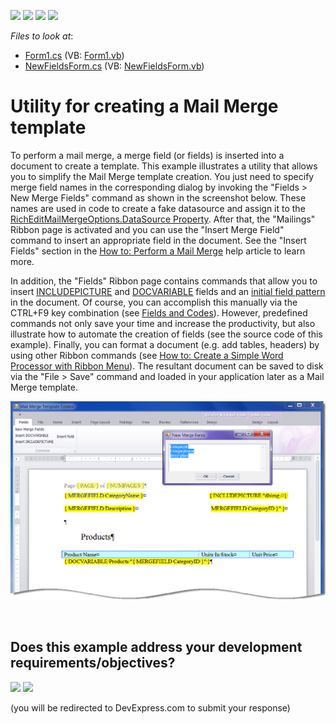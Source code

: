 <!-- default badges list -->
![](https://img.shields.io/endpoint?url=https://codecentral.devexpress.com/api/v1/VersionRange/128612167/11.1.7%2B)
[![](https://img.shields.io/badge/Open_in_DevExpress_Support_Center-FF7200?style=flat-square&logo=DevExpress&logoColor=white)](https://supportcenter.devexpress.com/ticket/details/E3661)
[![](https://img.shields.io/badge/📖_How_to_use_DevExpress_Examples-e9f6fc?style=flat-square)](https://docs.devexpress.com/GeneralInformation/403183)
[![](https://img.shields.io/badge/💬_Leave_Feedback-feecdd?style=flat-square)](#does-this-example-address-your-development-requirementsobjectives)
<!-- default badges end -->
<!-- default file list -->
*Files to look at*:

* [Form1.cs](./CS/Form1.cs) (VB: [Form1.vb](./VB/Form1.vb))
* [NewFieldsForm.cs](./CS/NewFieldsForm.cs) (VB: [NewFieldsForm.vb](./VB/NewFieldsForm.vb))
<!-- default file list end -->
# Utility for creating a Mail Merge template


<p>To perform a mail merge, a merge field (or fields) is inserted into a document to create a template. This example illustrates a utility that allows you to simplify the Mail Merge template creation. You just need to specify merge field names in the corresponding dialog by invoking the "Fields > New Merge Fields" command as shown in the screenshot below. These names are used in code to create a fake datasource and assign it to the <a href="http://documentation.devexpress.com/#CoreLibraries/DevExpressXtraRichEditRichEditMailMergeOptions_DataSourcetopic"><u>RichEditMailMergeOptions.DataSource Property</u></a>. After that, the "Mailings" Ribbon page is activated and you can use the "Insert Merge Field" command to insert an appropriate field in the document. See the "Insert Fields" section in the <a href="http://documentation.devexpress.com/#WindowsForms/CustomDocument6901"><u>How to: Perform a Mail Merge</u></a> help article to learn more.</p><p>In addition, the "Fields" Ribbon page contains commands that allow you to insert <a href="http://documentation.devexpress.com/#WindowsForms/CustomDocument9713"><u>INCLUDEPICTURE</u></a> and <a href="http://documentation.devexpress.com/#WindowsForms/CustomDocument9721"><u>DOCVARIABLE</u></a> fields and an <a href="http://documentation.devexpress.com/#CoreLibraries/clsDevExpressXtraRichEditCommandsInsertFieldCommandtopic"><u>initial field pattern</u></a> in the document. Of course, you can accomplish this manually via the CTRL+F9 key combination (see <a href="http://documentation.devexpress.com/#WindowsForms/CustomDocument9709"><u>Fields and Codes</u></a>). However, predefined commands not only save your time and increase the productivity, but also illustrate how to automate the creation of fields (see the source code of this example). Finally, you can format a document (e.g. add tables, headers) by using other Ribbon commands (see <a href="http://documentation.devexpress.com/#WindowsForms/CustomDocument5812"><u>How to: Create a Simple Word Processor with Ribbon Menu</u></a>). The resultant document can be saved to disk via the "File > Save" command and loaded in your application later as a Mail Merge template.</p><p><img src="https://raw.githubusercontent.com/DevExpress-Examples/utility-for-creating-a-mail-merge-template-e3661/11.1.7+/media/72783015-95dd-4a02-859a-06e70cdbb56e.png"></p>

<br/>


<!-- feedback -->
## Does this example address your development requirements/objectives?

[<img src="https://www.devexpress.com/support/examples/i/yes-button.svg"/>](https://www.devexpress.com/support/examples/survey.xml?utm_source=github&utm_campaign=winforms-richedit-utility-to-create-a-mail-merge-template&~~~was_helpful=yes) [<img src="https://www.devexpress.com/support/examples/i/no-button.svg"/>](https://www.devexpress.com/support/examples/survey.xml?utm_source=github&utm_campaign=winforms-richedit-utility-to-create-a-mail-merge-template&~~~was_helpful=no)

(you will be redirected to DevExpress.com to submit your response)
<!-- feedback end -->

